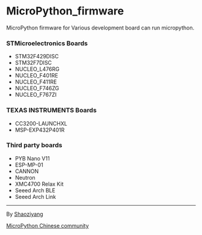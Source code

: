 # MicroPython_firmware
MicroPython firmware for Various development board can run micropython.

### STMicroelectronics Boards

* STM32F429DISC
* STM32F7DISC
* NUCLEO_L476RG
* NUCLEO_F401RE
* NUCLEO_F411RE
* NUCLEO_F746ZG
* NUCLEO_F767ZI

### TEXAS INSTRUMENTS Boards

* CC3200-LAUNCHXL
* MSP-EXP432P401R

### Third party boards

* PYB Nano V11
* ESP-MP-01
* CANNON
* Neutron
* XMC4700 Relax Kit
* Seeed Arch BLE
* Seeed Arch Link
 
---

By [Shaoziyang](shaoziyang@outlook.com)

[MicroPython Chinese community](http://www.micropython.org.cn)
